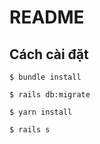 # README

## Cách cài đặt

```
$ bundle install
```

```
$ rails db:migrate
```

```
$ yarn install
```

```
$ rails s
```
